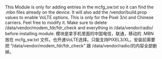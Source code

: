 This Module is only for adding entries in the mcfg_sw.txt so it can find the .mbn files already on the device. It will also add the /vendor/build.prop values to enable VoLTE options. This is only for the Pixel 3/xl and Chinese carriers. Feel free to modify it. Make sure to delete /data/vendor/modem_fdr/fdr_check and everything in /data/vendor/radio/ before installing module.
模块是拿手机里面的中国电信，联通，移动的 .MBN 放在 mcfg_sw.txt 文件。也开通VoLTE选择。只能支持PIXEL3/XL。安装前需要把 “/data/vendor/modem_fdr/fdr_check” 跟 /data/vendor/radio/的内容全部删掉。
